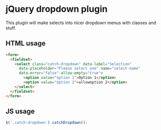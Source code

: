 #  jQuery dropdown plugin

This plugin will make selects into nicer dropdown menus with classes and
stuff.

##  HTML usage

```html
<form>
  <fieldset>
    <select class="catch-dropdown" data-label="Selection"
      data-placeholder="Please select one" name="select-name"
      data-error="false" allow-empty="true">
        <option value="option 1">Option 1</option>
        <option value="option 2">allowoption 2</option>
    </select>
  </fieldset>
</form>
```

##  JS usage

```javascript
$('.catch-dropdown').catchDropdown();
```
